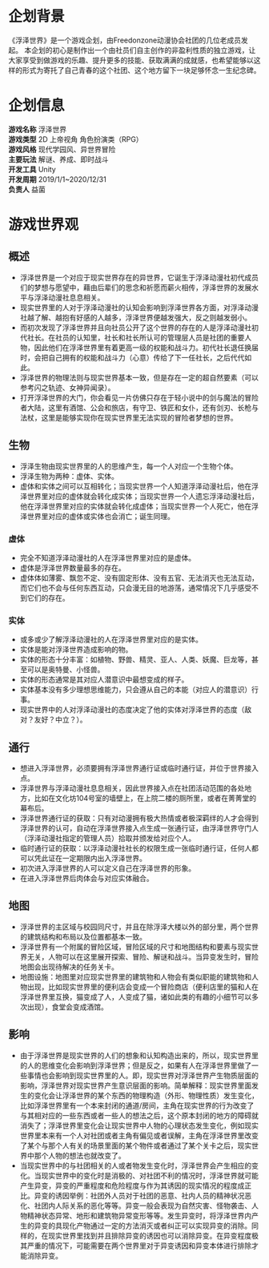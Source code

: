 # 企划背景
《浮泽世界》是一个游戏企划，由Freedonzone动漫协会社团的几位老成员发起。
本企划的初心是制作出一个由社员们自主创作的非盈利性质的独立游戏，让大家享受到做游戏的乐趣、提升更多的技能、获取满满的成就感，也希望能够以这样的形式为寄托了自己青春的这个社团、这个地方留下一块足够怀念一生纪念碑。

# 企划信息
**游戏名称**
浮泽世界  
**游戏类型**
2D 上帝视角 角色扮演类（RPG）  
**游戏风格**
现代学园风、异世界冒险  
**主要玩法**
解谜、养成、即时战斗  
**开发工具**
Unity  
**开发周期**
2019/1/1~2020/12/31  
**负责人**
益菌  

# 游戏世界观
## 概述  
* 浮泽世界是一个对应于现实世界存在的异世界，它诞生于浮泽动漫社初代成员们的梦想与愿望中，藉由后辈们的思念和祈愿而薪火相传，浮泽世界的发展水平与浮泽动漫社息息相关。
* 现实世界里的人对于浮泽动漫社的认知会影响到浮泽世界各方面，对浮泽动漫社越了解、越抱有好感的人越多，浮泽世界便越发强大，反之则越发弱小。 
* 而初次发现了浮泽世界并且向社员公开了这个世界的存在的人是浮泽动漫社初代社长。在社员的认知里，社长和社长所认可的管理层人员是社团的重要人物，因此他们在浮泽世界里有着更高一级的权能和战斗力。初代社长退任换届时，会把自己拥有的权能和战斗力（心意）传给了下一任社长，之后代代如此。
* 浮泽世界的物理法则与现实世界基本一致，但是存在一定的超自然要素（可以参考闪之轨迹、女神异闻录）。
* 打开浮泽世界的大门，你会看见一片仿佛只存在于轻小说中的剑与魔法的冒险者大陆，这里有酒馆、公会和旅店，有守卫、铁匠和女仆，还有剑刃、长枪与法杖，这里是能够实现你在现实世界里无法实现的冒险者梦想的世界。

## 生物  
* 浮泽生物由现实世界里的人的思维产生，每一个人对应一个生物个体。
* 浮泽生物为两种：虚体、实体。
* 虚体和实体之间可以互相转化；当现实世界一个人知道浮泽动漫社后，他在浮泽世界里对应的虚体就会转化成实体；当现实世界一个人遗忘浮泽动漫社后，他在浮泽世界里对应的实体就会转化成虚体；当现实世界一个人死亡，他在浮泽世界里对应的虚体或实体也会消亡；诞生同理。
### 虚体
* 完全不知道浮泽动漫社的人在浮泽世界里对应的是虚体。
* 虚体是浮泽世界数量最多的存在。
* 虚体体如薄雾、飘忽不定、没有固定形体、没有五官、无法消灭也无法互动，而它们也不会与任何东西互动，只会漫无目的地游荡，通常情况下几乎感受不到它们的存在。
### 实体
* 或多或少了解浮泽动漫社的人在浮泽世界里对应的是实体。
* 实体是能对浮泽世界造成影响的物。
* 实体的形态十分丰富：如植物、野兽、精灵、亚人、人类、妖魔、巨龙等，甚至可以是奥特曼、小怪兽。
* 实体的形态通常是其对应人潜意识中最想变成的样子。
* 实体基本没有多少理想思维能力，只会遵从自己的本能（对应人的潜意识）行事。
* 现实世界中的人对浮泽动漫社的态度决定了他的实体对浮泽世界的态度（敌对？友好？中立？）。

## 通行
* 想进入浮泽世界，必须要拥有浮泽世界通行证或临时通行证，并位于世界接入点。
* 浮泽世界与浮泽动漫社息息相关，因此世界接入点在社团活动范围的各处地方，比如在文化坊104号室的墙壁上，在上院二楼的厕所里，或者在菁菁堂的幕布后。
* 浮泽世界通行证的获取：只有对动漫拥有极大热情或者极深羁绊的人才会得到浮泽世界的认可，自动在浮泽世界接入点生成一张通行证，由浮泽世界守门人（浮泽动漫社指定的管理人员）拾取并颁发给对应个人。
* 临时通行证的获取：以浮泽动漫社社长的权限生成一张临时通行证，任何人都可以凭此证在一定期限内出入浮泽世界。
* 初次进入浮泽世界的人可以定义自己在浮泽世界的形象。
* 在进入浮泽世界后肉体会与对应实体融合。

## 地图  
* 浮泽世界的主区域与校园同尺寸，并且在除浮泽大楼以外的部分里，两个世界的建筑结构和布局以及位置都基本一致。
* 浮泽世界有一个附属的冒险区域，冒险区域的尺寸和地图结构和要素与现实世界无关，人物可以在这里展开探索、冒险、解谜和战斗。当异变发生时，冒险地图会出现待解决的任务关卡。
* 地图设施：地图里对应现实世界里的建筑物和人物会有类似职能的建筑物和人物出现，比如现实世界里的便利店会变成一个冒险商店（便利店里的猫和人在浮泽世界里互换，猫变成了人，人变成了猫，诸如此类的有趣的小细节可以多次出现），食堂会变成酒馆。

## 影响  
* 由于浮泽世界是现实世界的人们的想象和认知构造出来的，所以，现实世界里的人的思维变化会影响到浮泽世界；但是反之，如果有人在浮泽世界里做了一些事情也会影响到现实世界里的人。即，现实世界对浮泽世界产生物质层面的影响，浮泽世界对现实世界产生意识层面的影响。简单解释：现实世界里面发生的变化会让浮泽世界的某个东西的物理构造（外形、物理性质）发生变化，比如浮泽世界里有一个本来封闭的通道/房间，主角在现实世界的行为改变了与其相对应的一些东西或者一些人的想法之后，这个原本封闭的地方的障碍就消失了；浮泽世界里变化会让现实世界中人物的心理状态发生变化，例如现实世界里本来有一个人对社团或者主角有偏见或者误解，主角在浮泽世界里改变了某个与那个人有关的场景里面的某个物件或者通过了某个关卡之后，现实世界中那个人物的想法也就改变了。
* 当现实世界中的与社团相关的人或者物发生变化时，浮泽世界会产生相应的变化。当现实世界中的变化时是消极的、对社团不利的情况时，浮泽世界就可能产生异变，异变的严重程度和危险程度与作为其诱因的现实情况的程度成正比。异变的诱因举例：社团外人员对于社团的恶意、社内人员的精神状况恶化、社团内人际关系的恶化等等。异变一般会表现为自然灾害、怪物袭击、人物精神状态异常、地形和建筑物异常变形等等。发生异变时，将浮泽世界内产生的异变的具现化产物通过一定的方法消灭或者纠正可以实现异变的消除。同样的，在现实世界里找到并且排除异变的诱因也可以消除异变。在异变程度极其严重的情况下，可能需要在两个世界里对于异变诱因和异变本体进行排除才能消除异变。
